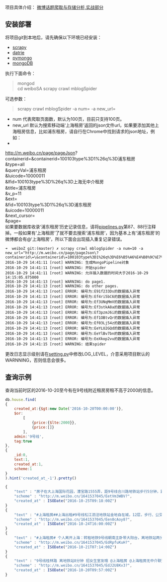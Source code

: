 项目具体介绍：
[微博话题爬取与存储分析,实战部分](https://luzhijun.github.io/2016/10/29/微博话题爬取与存储分析/#section-2)
## 安装部署
将项目git到本地后，请先确保以下环境已经安装：

*  [scrapy](https://scrapy.org)
*  [datrie](https://github.com/pytries/datrie)
*  [pymongo](https://github.com/mongodb/mongo-python-driver)
*  [mongoDB](https://www.mongodb.org)

执行下面命令：

>mongod  
>cd weiboSA
>scrapy crawl mblogSpider 

可选参数：
 > scrapy crawl mblogSpider  -a num=     -a new_url= 
 
 - num 代表爬取页面数，默认为100页，目前只支持100页。
 - new_url 默认为搜索移动端‘上海租房’返回的json文件url，如果要添加其他上海租房信息，比如浦东租房，请自行在Chrome中找到请求的json地址，例如：
 - 
http://m.weibo.cn/page/pageJson?     
containerid=&containerid=100103type%3D1%26q%3D浦东租房  
&type=all   
&queryVal=浦东租房   
&luicode=10000011   
&lfid=100103type%3D%26q%3D上海无中介租房   
&title=浦东租房   
&v_p=11   
&ext=  
&fid=100103type%3D1%26q%3D浦东租房  
&uicode=10000011  
&next_cursor=  
&page=  
如果要数据库收录‘浦东租房’历史记录信息，请将[pipelines.py](https://github.com/luzhijun/weiboSA/blob/master/weiboZ/pipelines.py)第87、88行注释掉。一般如果有‘上海租房’了就不要去搜索‘浦东租房’，因为基本上有‘浦东租房’的微博都会有@‘上海租房’，所以下面会出现插入重复记录错误。

```
➜  weiboZ git:(master) ✗ scrapy crawl mblogSpider -a num=10 -a new_url="http://m.weibo.cn/page/pageJson\?containerid\=\&containerid\=100103type%3D1%26q%3D%E6%B5%A6%E4%B8%9C%E7%A7%9F%E6%88%BF\&type\=all\&queryVal\=%E6%B5%A6%E4%B8%9C%E7%A7%9F%E6%88%BF\&luicode\=10000011\&lfid\=100103type%3D%26q%3D%E4%B8%8A%E6%B5%B7%E6%97%A0%E4%B8%AD%E4%BB%8B%E7%A7%9F%E6%88%BF\&title\=%E6%B5%A6%E4%B8%9C%E7%A7%9F%E6%88%BF\&v_p\=11\&ext\=\&fid\=100103type%3D1%26q%3D%E6%B5%A6%E4%B8%9C%E7%A7%9F%E6%88%BF\&uicode\=10000011\&next_cursor\=\&page\="
2016-10-29 14:41:11 [root] WARNING: 生成MongoPipeline对象
2016-10-29 14:41:11 [root] WARNING: 开始spider
2016-10-29 14:41:11 [root] WARNING: 允许插入数据的时间大于2016-10-29 14:15:05.875000
2016-10-29 14:41:13 [root] WARNING: do page1.
2016-10-29 14:41:13 [root] WARNING: do other pages.
2016-10-29 14:41:13 [root] ERROR: 编号为:E91f233Ds的数据插入异常
2016-10-29 14:41:13 [root] ERROR: 编号为:Ef4ri5bC6的数据插入异常
2016-10-29 14:41:13 [root] ERROR: 编号为:Ef3UNqMmV的数据插入异常
2016-10-29 14:41:13 [root] ERROR: 编号为:Ef3stkA8a的数据插入异常
2016-10-29 14:41:13 [root] ERROR: 编号为:Ef3pzmJ6i的数据插入异常
2016-10-29 14:41:13 [root] ERROR: 编号为:Ef1OBtvQr的数据插入异常
2016-10-29 14:41:13 [root] ERROR: 编号为:Ef03Lj54z的数据插入异常
2016-10-29 14:41:13 [root] ERROR: 编号为:EeYLU2GQd的数据插入异常
2016-10-29 14:41:13 [root] ERROR: 编号为:EeYlBv7bn的数据插入异常
2016-10-29 14:41:13 [root] ERROR: 编号为:EeXkop2vu的数据插入异常
2016-10-29 14:41:15 [root] WARNING: 结束spider
```
 
 更改日志显示级别请在[setting.py](https://github.com/luzhijun/weiboSA/blob/master/weiboZ/settings.py)中修改LOG_LEVEL，介意采用项目默认的WARNNING，否则信息会很多。
 
## 查询示例

查询当前时区的2016-10-20至今有在9号线附近租房房租不高于2000的信息。

```javascript
db.house.find(
{
	created_at:{$gt:new Date('2016-10-20T00:00:00')},
	$or:
		[
			{price:{$lte:2000}},
			{price:[]}
		],
	admin:'9号线',
	tag:true
},
{	
	_id:0,
	text:1,
	created_at:1,
	scheme:1
}
).hint('created_at_-1').pretty()

{
	"text" : "房子在大上海国际花园，漕宝路1555弄，距9号线合川路地铁站步行5分钟，距徐家汇站只有4站，现在转租大床，有独立卫生间，公共厨房，房租2400，平摊下来1200，有一女室友，室友宜家上班，限女生，没有物业费，包网络，水电自理@上海租房无中介 @上海租房无中介 @上海租房 @上海租房无中介联盟",
	"scheme" : "http://m.weibo.cn/1641537045/EetVm3WBV?",
	"created_at" : ISODate("2016-10-25T09:18:00Z")
}
{
	"text" : "#上海租房##上海出租#9号线松江泗泾地铁站金地自在城，12层，步行、公交或小区班车直达地铁站。精装，品牌家具家电，主卧1800RMB/月；公寓门禁出入，房东直租，电话：13816835869，或QQ：36804408。@上海租房 @互助租房 @房天下上海租房 @上海租房无中介   @应届毕业生上海租房",
	"scheme" : "http://m.weibo.cn/1641537045/Een8cAoy8?",
	"created_at" : ISODate("2016-10-24T16:00:00Z")
}
{
	"text" : "#上海租房# 个人离开上海：转租地铁9号线朝南主卧带大阳台，离地铁站两分钟！设备齐全，交通方便，随时入住。具体信息看图片～@上海租房 @上海租房无中介联盟 @魔都租房 帮转谢谢！",
	"scheme" : "http://m.weibo.cn/1641537045/EdRpfuKuH?",
	"created_at" : ISODate("2016-10-21T07:14:00Z")
}
{
	"text" : "9号线桂林路 离地铁站8分钟 招女生室友哦 @上海租房 @上海租房无中介联盟 上海·南京西路",
	"scheme" : "http://m.weibo.cn/1641537045/EdJ2U8Kv3?",
	"created_at" : ISODate("2016-10-20T09:57:00Z")
}
```

